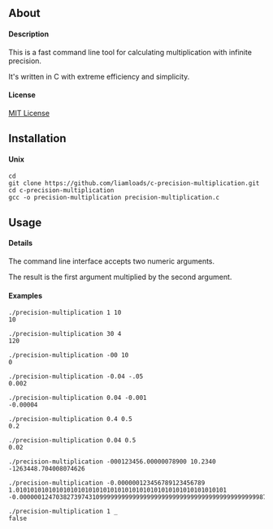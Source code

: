 ## About

#### Description
This is a fast command line tool for calculating multiplication with infinite precision.

It's written in C with extreme efficiency and simplicity.

#### License
[MIT License](https://github.com/liamloads/c-precision-multiplication/blob/main/LICENSE)

## Installation

#### Unix
``` console
cd
git clone https://github.com/liamloads/c-precision-multiplication.git
cd c-precision-multiplication
gcc -o precision-multiplication precision-multiplication.c
```

## Usage

#### Details

The command line interface accepts two numeric arguments.

The result is the first argument multiplied by the second argument.

#### Examples

``` console
./precision-multiplication 1 10
10

./precision-multiplication 30 4
120

./precision-multiplication -00 10
0

./precision-multiplication -0.04 -.05
0.002

./precision-multiplication 0.04 -0.001
-0.00004

./precision-multiplication 0.4 0.5
0.2

./precision-multiplication 0.04 0.5
0.02

./precision-multiplication -000123456.00000078900 10.2340
-1263448.704008074626

./precision-multiplication -0.000000123456789123456789 1.0101010101010101010101010101010101010101010101010101010101
-0.0000001247038273974310999999999999999999999999999999999999999999998752961726025689

./precision-multiplication 1 _
false
```
